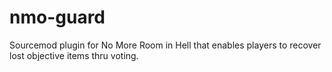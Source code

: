 # nmo-guard
Sourcemod plugin for No More Room in Hell that enables players to recover lost objective items thru voting.
